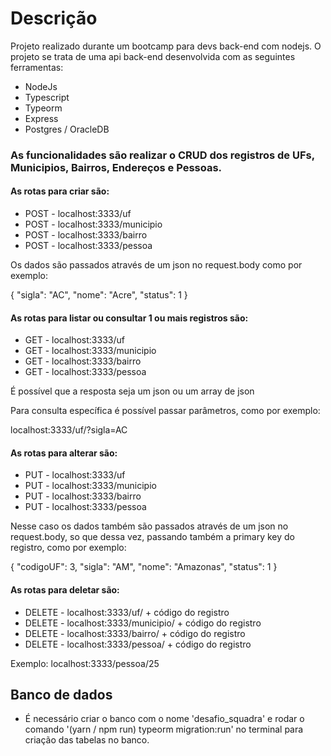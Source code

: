 # Descrição

Projeto realizado durante um bootcamp para devs back-end com nodejs. O projeto se trata de uma api back-end desenvolvida com as seguintes ferramentas:

- NodeJs
- Typescript
- Typeorm
- Express
- Postgres / OracleDB

### As funcionalidades são realizar o CRUD dos registros de UFs, Municipios, Bairros, Endereços e Pessoas.

#### As rotas para criar são:

- POST - localhost:3333/uf
- POST - localhost:3333/municipio
- POST - localhost:3333/bairro
- POST - localhost:3333/pessoa

Os dados são passados através de um json no request.body como por exemplo:

{
"sigla": "AC",
"nome": "Acre",
"status": 1
}

#### As rotas para listar ou consultar 1 ou mais registros são:

- GET - localhost:3333/uf
- GET - localhost:3333/municipio
- GET - localhost:3333/bairro
- GET - localhost:3333/pessoa

É possível que a resposta seja um json ou um array de json

Para consulta específica é possível passar parâmetros, como por exemplo:

localhost:3333/uf/?sigla=AC

#### As rotas para alterar são:

- PUT - localhost:3333/uf
- PUT - localhost:3333/municipio
- PUT - localhost:3333/bairro
- PUT - localhost:3333/pessoa

Nesse caso os dados também são passados através de um json no request.body, so que dessa vez, passando também a primary key do registro, como por exemplo:

{
"codigoUF": 3,
"sigla": "AM",
"nome": "Amazonas",
"status": 1
}

#### As rotas para deletar são:

- DELETE - localhost:3333/uf/ + código do registro
- DELETE - localhost:3333/municipio/ + código do registro
- DELETE - localhost:3333/bairro/ + código do registro
- DELETE - localhost:3333/pessoa/ + código do registro

Exemplo: localhost:3333/pessoa/25

## Banco de dados

- É necessário criar o banco com o nome 'desafio_squadra' e rodar o comando '(yarn / npm run) typeorm migration:run' no terminal para criação das tabelas no banco.
